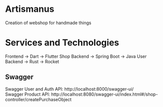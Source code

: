 # Artismanus
Creation of webshop for handmade things

# Services and Technologies
Frontend -> Dart -> Flutter
Shop Backend -> Spring Boot -> Java
User Backend -> Rust -> Rocket

## Swagger
Swagger User and Auth API: http://localhost:8000/swagger-ui/ <br />
Swagger Product API: http://localhost:8080/swagger-ui/index.html#/shop-controller/createPurchaseObject
